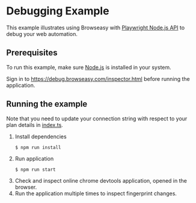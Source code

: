 # Debugging Example
This example illustrates using Browseasy with [Playwright Node.js API](https://playwright.dev/docs/intro/) to debug your web automation.

## Prerequisites
To run this example, make sure [Node.js](https://nodejs.org/en/) is installed in your system.

Sign in to https://debug.browseasy.com/inspector.html before running the application.

## Running the example
Note that you need to update your connection string with respect to your plan details in [index.ts](./src/index.ts). 
1. Install dependencies
    ```
    $ npm run install
    ```
2. Run application
    ```
    $ npm run start
    ```
3. Check and inspect online chrome devtools application, opened in the browser.
4. Run the application multiple times to inspect fingerprint changes.
